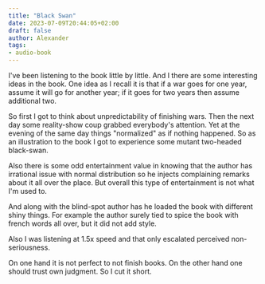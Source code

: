 ```yaml
---
title: "Black Swan"
date: 2023-07-09T20:44:05+02:00
draft: false
author: Alexander
tags:
- audio-book
---
```


I've been listening to the book little by little.
And I there are some interesting ideas in the book.
One idea as I recall it is that if a war goes for one year,
assume it will go for another year;
if it goes for two years then assume additional two.

So first I got to think about unpredictability of finishing wars.
Then the next day some reality-show coup grabbed everybody's attention.
Yet at the evening of the same day things "normalized" as if nothing happened.
So as an illustration to the book I got to experience some mutant two-headed black-swan.

Also there is some odd entertainment value in knowing that the author has
irrational issue with normal distribution
so he injects complaining remarks about it all over the place.
But overall this type of entertainment is not what I'm used to.

And along with the blind-spot author has he loaded the book with different shiny things.
For example the author surely tied to spice the book with french words all over,
but it did not add style.

Also I was listening at 1.5x speed and that only escalated perceived non-seriousness.

On one hand it is not perfect to not finish books.
On the other hand one should trust own judgment.
So I cut it short.
